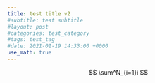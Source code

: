 ```yaml
---
title: test title v2
#subtitle: test subtitle
#layout: post
#categories: test_category
#tags: test_tag
#date: 2021-01-19 14:33:00 +0000
use_math: true
---
```


$$ \sum^N_{i=1}i $$
